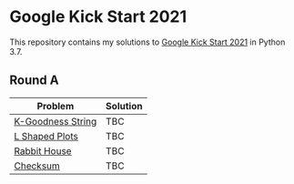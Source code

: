 # Google Kick Start 2021
This repository contains my solutions to [Google Kick Start 2021](https://codingcompetitions.withgoogle.com/kickstart) in Python 3.7.

## Round A
|Problem|Solution|
|---|---|
|[K-Goodness String](https://codingcompetitions.withgoogle.com/kickstart/round/0000000000436140/000000000068cca3)|TBC|
|[L Shaped Plots](https://codingcompetitions.withgoogle.com/kickstart/round/0000000000436140/000000000068c509)|TBC|
|[Rabbit House](https://codingcompetitions.withgoogle.com/kickstart/round/0000000000436140/000000000068cb14)|TBC|
|[Checksum](https://codingcompetitions.withgoogle.com/kickstart/round/0000000000436140/000000000068c2c3)|TBC|

